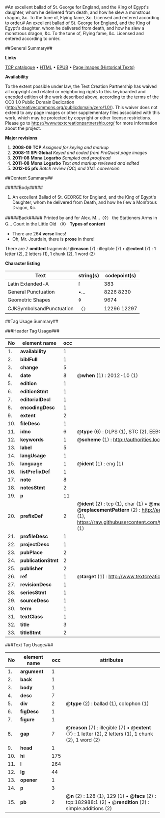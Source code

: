 #An excellent ballad of St. George for England, and the King of Egypt's daughter, whom he delivered from death, and how he slew a monstrous dragon, &c. To the tune of, Flying fame, &c. Licensed and entered according to order.#
An excellent ballad of St. George for England, and the King of Egypt's daughter, whom he delivered from death, and how he slew a monstrous dragon, &c. To the tune of, Flying fame, &c. Licensed and entered according to order.

##General Summary##

**Links**

[TCP catalogue](http://www.ota.ox.ac.uk/tcp/)  • 
[HTML](http://tei.it.ox.ac.uk/tcp/Texts-HTML/free/B03/B03174.html)  • 
[EPUB](http://tei.it.ox.ac.uk/tcp/Texts-EPUB/free/B03/B03174.epub) • 
[Page images (Historical Texts)](https://historicaltexts.jisc.ac.uk/eebo-99884217e)

**Availability**

To the extent possible under law, the Text Creation Partnership has waived all copyright and related or neighboring rights to this keyboarded and encoded edition of the work described above, according to the terms of the CC0 1.0 Public Domain Dedication (http://creativecommons.org/publicdomain/zero/1.0/). This waiver does not extend to any page images or other supplementary files associated with this work, which may be protected by copyright or other license restrictions. Please go to https://www.textcreationpartnership.org/ for more information about the project.

**Major revisions**

1. __2008-09__ __TCP__ *Assigned for keying and markup*
1. __2008-11__ __SPi Global__ *Keyed and coded from ProQuest page images*
1. __2011-08__ __Mona Logarbo__ *Sampled and proofread*
1. __2011-08__ __Mona Logarbo__ *Text and markup reviewed and edited*
1. __2012-05__ __pfs__ *Batch review (QC) and XML conversion*

##Content Summary##

#####Body#####

1. An excellent Ballad of St. GEORGE for England, and the King of Egypt's Daughter, whom he delivered from Death, and how he ſlew a Monſtrous Dragon, &c.

#####Back#####
Printed by and for Alex. M…〈◊〉 the Stationers Arms in G… Court in the Little Old 〈◊〉
**Types of content**

  * There are 264 **verse** lines!
  * Oh, Mr. Jourdain, there is **prose** in there!

There are 7 **omitted** fragments! 
 @__reason__ (7) : illegible (7)  •  @__extent__ (7) : 1 letter (2), 2 letters (1), 1 chunk (2), 1 word (2)

**Character listing**


|Text|string(s)|codepoint(s)|
|---|---|---|
|Latin Extended-A|ſ|383|
|General Punctuation|•…|8226 8230|
|Geometric Shapes|◊|9674|
|CJKSymbolsandPunctuation|〈〉|12296 12297|

##Tag Usage Summary##

###Header Tag Usage###

|No|element name|occ|attributes|
|---|---|---|---|
|1.|__availability__|1||
|2.|__biblFull__|1||
|3.|__change__|5||
|4.|__date__|8| @__when__ (1) : 2012-10 (1)|
|5.|__edition__|1||
|6.|__editionStmt__|1||
|7.|__editorialDecl__|1||
|8.|__encodingDesc__|1||
|9.|__extent__|2||
|10.|__fileDesc__|1||
|11.|__idno__|6| @__type__ (6) : DLPS (1), STC (2), EEBO-CITATION (1), PROQUEST (1), VID (1)|
|12.|__keywords__|1| @__scheme__ (1) : http://authorities.loc.gov/ (1)|
|13.|__label__|5||
|14.|__langUsage__|1||
|15.|__language__|1| @__ident__ (1) : eng (1)|
|16.|__listPrefixDef__|1||
|17.|__note__|8||
|18.|__notesStmt__|2||
|19.|__p__|11||
|20.|__prefixDef__|2| @__ident__ (2) : tcp (1), char (1)  •  @__matchPattern__ (2) : ([0-9\-]+):([0-9IVX]+) (1), (.+) (1)  •  @__replacementPattern__ (2) : http://eebo.chadwyck.com/downloadtiff?vid=$1&page=$2 (1), https://raw.githubusercontent.com/textcreationpartnership/Texts/master/tcpchars.xml#$1 (1)|
|21.|__profileDesc__|1||
|22.|__projectDesc__|1||
|23.|__pubPlace__|2||
|24.|__publicationStmt__|2||
|25.|__publisher__|2||
|26.|__ref__|1| @__target__ (1) : http://www.textcreationpartnership.org/docs/. (1)|
|27.|__revisionDesc__|1||
|28.|__seriesStmt__|1||
|29.|__sourceDesc__|1||
|30.|__term__|1||
|31.|__textClass__|1||
|32.|__title__|3||
|33.|__titleStmt__|2||


###Text Tag Usage###

|No|element name|occ|attributes|
|---|---|---|---|
|1.|__argument__|1||
|2.|__back__|1||
|3.|__body__|1||
|4.|__desc__|7||
|5.|__div__|2| @__type__ (2) : ballad (1), colophon (1)|
|6.|__figDesc__|1||
|7.|__figure__|1||
|8.|__gap__|7| @__reason__ (7) : illegible (7)  •  @__extent__ (7) : 1 letter (2), 2 letters (1), 1 chunk (2), 1 word (2)|
|9.|__head__|1||
|10.|__hi__|175||
|11.|__l__|264||
|12.|__lg__|44||
|13.|__opener__|1||
|14.|__p__|3||
|15.|__pb__|2| @__n__ (2) : 128 (1), 129 (1)  •  @__facs__ (2) : tcp:182988:1 (2)  •  @__rendition__ (2) : simple:additions (2)|
